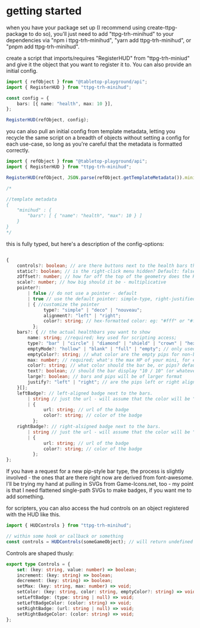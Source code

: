 # getting started

when you have your package set up (I recommend using create-ttpg-package to do so), you'll just need to add "ttpg-trh-minihud" to your dependencies via "npm i ttpg-trh-minihud", "yarn add ttpg-trh-minihud", or "pnpm add ttpg-trh-minihud".

create a script that imports/requires "RegisterHUD" from "ttpg-trh-miniud" and give it the object that you want to register it to. You can also provide an initial config.

```typescript
import { refObject } from "@tabletop-playground/api";
import { RegisterHUD } from "ttpg-trh-minihud";

const config = {
    bars: [{ name: "health", max: 10 }],
};

RegisterHUD(refObject, config);
```

you can also pull an initial config from template metadata, letting you recycle the same script on a breadth of objects without setting a config for each use-case, so long as you're careful that the metadata is formatted correctly.

```typescript
import { refObject } from "@tabletop-playground/api";
import { RegisterHUD } from "ttpg-trh-minihud";

RegisterHUD(refObject, JSON.parse(refObject.getTemplateMetadata()).minihud);

/*

//template metadata
{
    "minihud" : {
        "bars": [ { "name": "health", "max": 10 } ]
    }
}
*/
```

this is fully typed, but here's a description of the config-options:

```typescript

{
    controls?: boolean; // are there buttons next to the health bars that let you modify them on the fly. Default: false
    static?: boolean; // is the right-click menu hidden? Default: false - it is available by defualt. Use this if your config is never going to change (you may want to make sure controls = true; you can still modify items via scripting even if this is true)
    zOffset?: number; // how far off the top of the geometry does the HUD start
    scale?: number; // how big should it be - multiplicative
    pointer?:
        | false // do not use a pointer - default
        | true // use the default pointer: simple-type, right-justified, #fff color
        | { //customize the pointer
              type?: "simple" | "deco" | "nouveau";
              alignment?: "left" | "right";
              color?: string; // hex-formatted color: eg: "#fff" or "#ffff" or "#ffffff" or "#ffffffff"
          };
    bars?: { // the actual healthbars you want to show
        name: string; //required; key used for scripting access;
        type?: "bar" | "circle" | "diamond" | "shield" | "crown" | "hexagon" | "flame" | "skull" //default is "bar" - all others besides "bar" will use image pips
        emptyMode?: "hollow" | "blank" | "full" | "empty"; // only used for non-bar types. how should empty-pips be displayed? default is "hollow"
        emptyColor?: string; // what color are the empty pips for non-bar types. default is #fff
        max: number; // required; what's the max HP of your mini, for example
        color?: string; // what color should the bar be, or pips? defaults to "#f00" for bar-type and "#fff" for non-bar type
        text?: boolean; // should the bar display "10 / 10" (or whatever). default is false, only works with bar-type.
        large?: boolean; // bars and pips will be of larger format
        justify?: "left" | "right"; // are the pips left or right aligned. No effect on bar-types.
    }[];
    leftBadge?: // left-aligned badge next to the bars.
        | string // just the url - will assume that the color will be "#fff"
        | {
              url: string; // url of the badge
              color?: string; // color of the badge
          };
    rightBadge?: // right-alsigned badge next to the bars.
        | string // just the url - will assume that the color will be "#fff"
        | {
              url: string; // url of the badge
              color?: string; // color of the badge
          };
};

```

If you have a request for a new pip-style bar type, the process is slightly involved - the ones that are there right now are derived from font-awesome. I'll be trying my hand at pulling in SVGs from Game-Icons.net, too - my point is that I need flattened single-path SVGs to make badges, if you want me to add something.

for scripters, you can also access the hud controls on an object registered with the HUD like this.

```typescript
import { HUDControls } from "ttpg-trh-minihud";

// within some hook or callback or something
const controls = HUDControls(someGameObject); // will return undefined if that object was never registered with a HUD
```

Controls are shaped thusly:

```typescript
export type Controls = {
    set: (key: string, value: number) => boolean;
    increment: (key: string) => boolean;
    decrement: (key: string) => boolean;
    setMax: (key: string, max: number) => void;
    setColor: (key: string, color: string, emptyColor?: string) => void;
    setLeftBadge: (type: string | null) => void;
    setLeftBadgeColor: (color: string) => void;
    setRightBadge: (url: string | null) => void;
    setRightBadgeColor: (color: string) => void;
};
```
